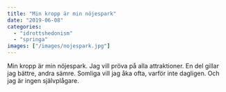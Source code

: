 ```yaml
---
title: "Min kropp är min nöjespark"
date: "2019-06-08"
categories: 
  - "idrottshedonism"
  - "springa"
images: ["/images/nojespark.jpg"]
---
```


Min kropp är min nöjespark. Jag vill pröva på alla attraktioner. En del gillar jag bättre, andra sämre. Somliga vill jag åka ofta, varför inte dagligen. Och jag är ingen självplågare.
